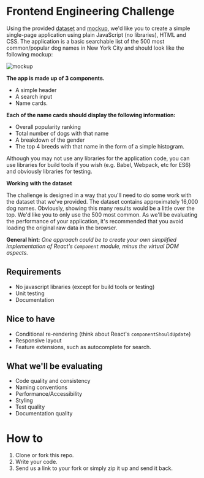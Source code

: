 # Frontend Engineering Challenge

Using the provided [dataset](/support/names.json) and [mockup](/support/mockup.png), we'd like you to create a simple single-page application using plain JavaScript (no libraries), HTML and CSS. The application is a basic searchable list of the 500 most common/popular dog names in New York City and should look like the following mockup:

![mockup](/support/mockup.png)

**The app is made up of 3 components.**

* A simple header
* A search input
* Name cards.

**Each of the name cards should display the following information:**

* Overall popularity ranking
* Total number of dogs with that name
* A breakdown of the gender
* The top 4 breeds with that name in the form of a simple histogram.

Although you may not use any libraries for the application code, you can use libraries for build tools if you wish (e.g. Babel, Webpack, etc for ES6) and obviously libraries for testing.

**Working with the dataset**

The challenge is designed in a way that you'll need to do some work with the dataset that we've provided. The dataset contains approximately 16,000 dog names. Obviously, showing this many results would be a little over the top. We'd like you to only use the 500 most common. As we'll be evaluating the performance of your application, it's recommended that you avoid loading the original raw data in the browser.

**General hint:** _One approach could be to create your own simplified implementation of React's `Component` module, minus the virtual DOM aspects._

## Requirements

* No javascript libraries (except for build tools or testing)
* Unit testing
* Documentation

## Nice to have

* Conditional re-rendering (think about React's `componentShouldUpdate`)
* Responsive layout
* Feature extensions, such as autocomplete for search.

## What we'll be evaluating

* Code quality and consistency
* Naming conventions
* Performance/Accessibility
* Styling
* Test quality
* Documentation quality

# How to

1. Clone or fork this repo.
2. Write your code.
3. Send us a link to your fork or simply zip it up and send it back.
